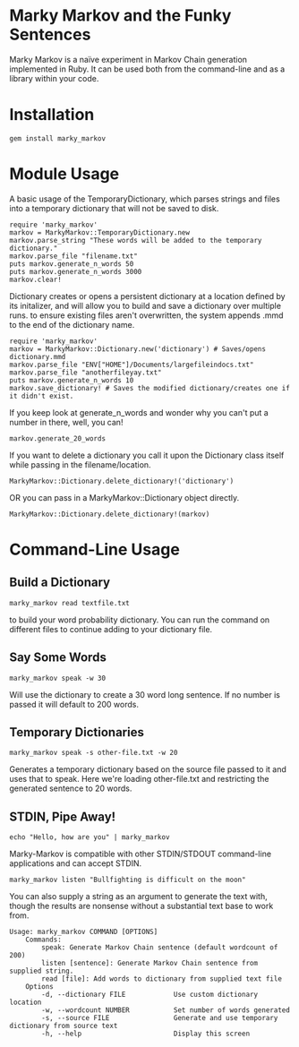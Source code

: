 Marky Markov and the Funky Sentences
====================================

Marky Markov is a naïve experiment in Markov Chain generation implemented
in Ruby. It can be used both from the command-line and as a library within your code.

# Installation

    gem install marky_markov

# Module Usage

A basic usage of the TemporaryDictionary, which parses strings and files into a
temporary dictionary that will not be saved to disk.

    require 'marky_markov'
    markov = MarkyMarkov::TemporaryDictionary.new
    markov.parse_string "These words will be added to the temporary dictionary."
    markov.parse_file "filename.txt"
    puts markov.generate_n_words 50
    puts markov.generate_n_words 3000
    markov.clear!
    
Dictionary creates or opens a persistent dictionary at a location defined by its 
initalizer, and will allow you to build and save a dictionary over multiple runs.
to ensure existing files aren't overwritten, the system appends .mmd to the end
of the dictionary name.

    require 'marky_markov'
    markov = MarkyMarkov::Dictionary.new('dictionary') # Saves/opens dictionary.mmd
    markov.parse_file "ENV["HOME"]/Documents/largefileindocs.txt"
    markov.parse_file "anotherfileyay.txt"
    puts markov.generate_n_words 10
    markov.save_dictionary! # Saves the modified dictionary/creates one if it didn't exist.

If you keep look at generate_n_words and wonder why you can't put a
number in there, well, you can!

    markov.generate_20_words

If you want to delete a dictionary you call it upon the Dictionary class itself while
passing in the filename/location.

    MarkyMarkov::Dictionary.delete_dictionary!('dictionary')
    
OR you can pass in a MarkyMarkov::Dictionary object directly.

    MarkyMarkov::Dictionary.delete_dictionary!(markov)


# Command-Line Usage

## Build a Dictionary 

    marky_markov read textfile.txt

to build your word probability dictionary. You can run the command
on different files to continue adding to your dictionary file.


## Say Some Words

    marky_markov speak -w 30

Will use the dictionary to create a 30 word long sentence. If no number
is passed it will default to 200 words.

## Temporary Dictionaries 

    marky_markov speak -s other-file.txt -w 20

Generates a temporary dictionary based on the source file passed to it
and uses that to speak. Here we're loading other-file.txt and
restricting the generated sentence to 20 words.

## STDIN, Pipe Away!

    echo "Hello, how are you" | marky_markov

Marky-Markov is compatible with other STDIN/STDOUT command-line
applications and can accept STDIN.

    marky_markov listen "Bullfighting is difficult on the moon"

You can also supply a string as an argument to generate the text with,
though the results are nonsense without a substantial text base to work
from.

    Usage: marky_markov COMMAND [OPTIONS]
        Commands:
            speak: Generate Markov Chain sentence (default wordcount of 200)
            listen [sentence]: Generate Markov Chain sentence from supplied string.
            read [file]: Add words to dictionary from supplied text file
        Options
            -d, --dictionary FILE            Use custom dictionary location
            -w, --wordcount NUMBER           Set number of words generated
            -s, --source FILE                Generate and use temporary dictionary from source text
            -h, --help                       Display this screen
